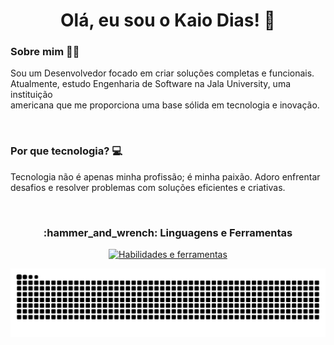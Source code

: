 <h1 align="center">Olá, eu sou o Kaio Dias! 👋 </h1>


<h3>Sobre mim 👨‍💻</h3>
<p>
Sou um Desenvolvedor focado em criar soluções completas e funcionais.<br> Atualmente, estudo Engenharia de Software na Jala University, uma instituição <br>  americana que me proporciona uma base sólida em tecnologia e inovação.
</p>

<br>
<h3>Por que tecnologia? 💻</h3>
<p>
Tecnologia não é apenas minha profissão; é minha paixão. Adoro enfrentar <br> desafios e resolver problemas com soluções eficientes e criativas.
</p>

<br>
<h3 align="center" ">:hammer_and_wrench: Linguagens e Ferramentas</h3>
<p align="center">
  <a href="https://skillicons.dev">
    <img src="https://skillicons.dev/icons?i=html,css,react,nodejs,js,postgres,mysql,mongodb,docker,git,linux,kali" alt="Habilidades e ferramentas"/>
  </a>
</p>

<picture>
  <source media="(prefers-color-scheme: dark)" srcset="https://raw.githubusercontent.com/kaiudiass/kaiudiass/output/github-contribution-grid-snake-dark.svg">
  <source media="(prefers-color-scheme: light)" srcset="https://raw.githubusercontent.com/kaiudiass/kaiudiass/output/github-contribution-grid-snake.svg">
  <img alt="Animação do grid de contribuições do GitHub" src="https://raw.githubusercontent.com/kaiudiass/kaiudiass/output/github-contribution-grid-snake.svg">
</picture>
